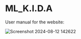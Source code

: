 # ML_K.I.D.A

User manual for the website:

![Screenshot 2024-08-12 142622](https://github.com/user-attachments/assets/f9c53770-2c65-4482-88b6-d1a6898f3a02)
